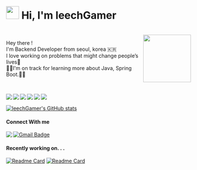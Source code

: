 
# <img src="https://cdn.jsdelivr.net/gh/Th3Wall/assets-cdn/PersonalGithubReadme/HandGreet.gif" width="35px" height="35px" />&nbsp;<b>Hi, I'm leechGamer</b>
<br>
<img align="right" src="https://user-images.githubusercontent.com/24830023/175980348-8d29d2e8-98f9-4ae1-af75-97278ff46b76.png" width="130" />
<p align="left" width="700px">
<p>Hey there ! </br>
I'm Backend Developer from seoul, korea 🇰🇷 <br>
I love working on problems that might change people’s lives🏡<br>
🏃‍♀️I'm on track for learning more about Java, Spring Boot.🏃‍♀️<br>
</p>
</p>
<br>

<p align="center">
<img src="https://img.shields.io/badge/springboot-6DB33F?style=for-the-badge&logo=springboot&logoColor=white" align="left">
<img src="https://img.shields.io/badge/java-007396?style=for-the-badge&logo=java&logoColor=white" align="left">
<img src="https://img.shields.io/badge/laravel-FF4500?style=for-the-badge&logo=laravel&logoColor=white" align="left">
<img src="https://img.shields.io/badge/php-9400D3?style=for-the-badge&logo=php&logoColor=white" align="left">
<img src="https://img.shields.io/badge/vue.js-4FC08D?style=for-the-badge&logo=vue.js&logoColor=white" align="left">
<img src="https://img.shields.io/badge/javascript-F7DF1E?style=for-the-badge&logo=javascript&logoColor=black" align="left">
</p>

<br>


[![leechGamer's GitHub stats](https://github-readme-stats.vercel.app/api?username=leechGamer&theme=vue)](https://github.com/leechGamer/github-readme-stats)
<br align="left">

#### Connect With me
<a href="https://velog.io/@searchortype" target="_blank">
  <img src="https://img.shields.io/badge/blog-blue?style=for-the-badge" align="left"/>
</a>

[![Gmail Badge](https://img.shields.io/badge/Gmail-d14836?style=for-the-badge&logo=Gmail&logoColor=white&link=mailto:searchortype24@gmail.com)](mailto:searchortype24@gmail.com)

#### Recently working on. . .

[![Readme Card](https://github-readme-stats.vercel.app/api/pin/?username=leechGamer&repo=url-shortener&theme=vue)](https://github.com/leechGamer/url-shortener)
[![Readme Card](https://github-readme-stats.vercel.app/api/pin/?username=leechGamer&repo=reservation-system&theme=vue)](https://github.com/leechGamer/reservation-system)

</p>
